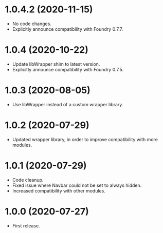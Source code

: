 # 1.0.4.2 (2020-11-15)

* No code changes.
* Explicitly announce compatibility with Foundry 0.7.7.

# 1.0.4 (2020-10-22)

* Update libWrapper shim to latest version.
* Explicitly announce compatibility with Foundry 0.7.5.

# 1.0.3 (2020-08-05)

* Use libWrapper instead of a custom wrapper library.

# 1.0.2 (2020-07-29)

* Updated wrapper library, in order to improve compatibility with more modules.

# 1.0.1 (2020-07-29)

* Code cleanup.
* Fixed issue where Navbar could not be set to always hidden.
* Increased compatibility with other modules.

# 1.0.0 (2020-07-27)

* First release.